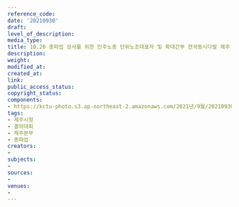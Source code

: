 ```yaml
---
reference_code: 
date: '20210930'
draft: 
level_of_description: 
media_type: 
title: 10.20 총파업 성사를 위한 민주노총 단위노조대표자 및 확대간부 전국동시다발 제주 결의대회
description: 
weight: 
modified_at: 
created_at: 
link: 
public_access_status: 
copyright_status: 
components:
- https://kctu-photo.s3.ap-northeast-2.amazonaws.com/2021년/9월/20210930-10.20+총파업+성사를+위한+민주노총+단위노조대표자+및+확대간부+전국동시다발+제주+결의대회_제주시청_결의대회_제주본부_총파업/404219_62404_149.jpg
tags:
- 제주시청
- 결의대회
- 제주본부
- 총파업
creators:
- 
subjects:
- 
sources:
- 
venues:
- 
---
```

